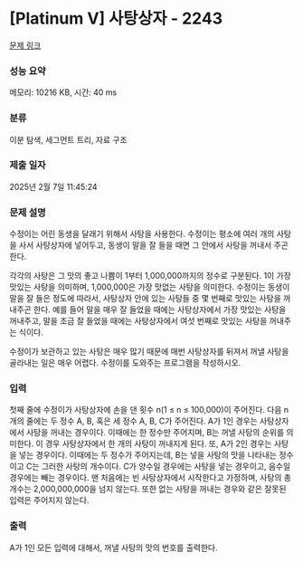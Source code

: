 # [Platinum V] 사탕상자 - 2243 

[문제 링크](https://www.acmicpc.net/problem/2243) 

### 성능 요약

메모리: 10216 KB, 시간: 40 ms

### 분류

이분 탐색, 세그먼트 트리, 자료 구조

### 제출 일자

2025년 2월 7일 11:45:24

### 문제 설명

<p>수정이는 어린 동생을 달래기 위해서 사탕을 사용한다. 수정이는 평소에 여러 개의 사탕을 사서 사탕상자에 넣어두고, 동생이 말을 잘 들을 때면 그 안에서 사탕을 꺼내서 주곤 한다.</p>

<p>각각의 사탕은 그 맛의 좋고 나쁨이 1부터 1,000,000까지의 정수로 구분된다. 1이 가장 맛있는 사탕을 의미하며, 1,000,000은 가장 맛없는 사탕을 의미한다. 수정이는 동생이 말을 잘 들은 정도에 따라서, 사탕상자 안에 있는 사탕들 중 몇 번째로 맛있는 사탕을 꺼내주곤 한다. 예를 들어 말을 매우 잘 들었을 때에는 사탕상자에서 가장 맛있는 사탕을 꺼내주고, 말을 조금 잘 들었을 때에는 사탕상자에서 여섯 번째로 맛있는 사탕을 꺼내주는 식이다.</p>

<p>수정이가 보관하고 있는 사탕은 매우 많기 때문에 매번 사탕상자를 뒤져서 꺼낼 사탕을 골라내는 일은 매우 어렵다. 수정이를 도와주는 프로그램을 작성하시오.</p>

### 입력 

 <p>첫째 줄에 수정이가 사탕상자에 손을 댄 횟수 n(1 ≤ n ≤ 100,000)이 주어진다. 다음 n개의 줄에는 두 정수 A, B, 혹은 세 정수 A, B, C가 주어진다. A가 1인 경우는 사탕상자에서 사탕을 꺼내는 경우이다. 이때에는 한 정수만 주어지며, B는 꺼낼 사탕의 순위를 의미한다. 이 경우 사탕상자에서 한 개의 사탕이 꺼내지게 된다. 또, A가 2인 경우는 사탕을 넣는 경우이다. 이때에는 두 정수가 주어지는데, B는 넣을 사탕의 맛을 나타내는 정수이고 C는 그러한 사탕의 개수이다. C가 양수일 경우에는 사탕을 넣는 경우이고, 음수일 경우에는 빼는 경우이다. 맨 처음에는 빈 사탕상자에서 시작한다고 가정하며, 사탕의 총 개수는 2,000,000,000을 넘지 않는다. 또한 없는 사탕을 꺼내는 경우와 같은 잘못된 입력은 주어지지 않는다.</p>

### 출력 

 <p>A가 1인 모든 입력에 대해서, 꺼낼 사탕의 맛의 번호를 출력한다.</p>

